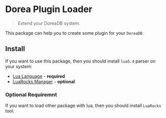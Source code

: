 # Dorea Plugin Loader

> Extend your DoreaDB system.

This package can help you to create some plugin for your `DoreaDB`

## Install

If you want to use this package, then you should install `lua5.4` parser on your system:

- [Lua Language](https://www.lua.org/) - **required**
- [LuaRocks Manager](https://luarocks.org/) - **optional**

### Optional Requiremnt

If you want to load other package with lua, then you should install `LuaRocks` tool.